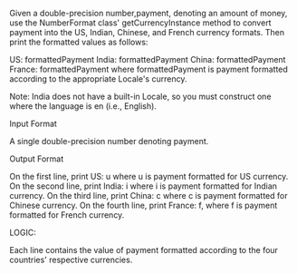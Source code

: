 Given a double-precision number,payment, denoting an amount of money, use the NumberFormat class' getCurrencyInstance method to convert payment into the US, Indian, Chinese, and French currency formats. Then print the formatted values as follows:

US: formattedPayment
India: formattedPayment
China: formattedPayment
France: formattedPayment
where formattedPayment is payment formatted according to the appropriate Locale's currency.

Note: India does not have a built-in Locale, so you must construct one where the language is en (i.e., English).

Input Format

A single double-precision number denoting payment.


Output Format

On the first line, print US: u where u is payment formatted for US currency.
On the second line, print India: i where i is payment formatted for Indian currency.
On the third line, print China: c where c is payment formatted for Chinese currency.
On the fourth line, print France: f, where f is payment formatted for French currency.

LOGIC:

Each line contains the value of payment formatted according to the four countries' respective currencies.
